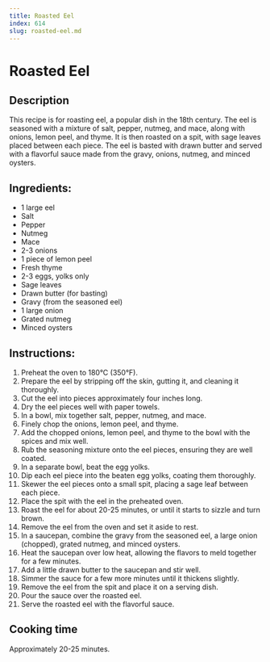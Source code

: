 ```yaml
---
title: Roasted Eel
index: 614
slug: roasted-eel.md
---
```


# Roasted Eel

## Description
This recipe is for roasting eel, a popular dish in the 18th century. The eel is seasoned with a mixture of salt, pepper, nutmeg, and mace, along with onions, lemon peel, and thyme. It is then roasted on a spit, with sage leaves placed between each piece. The eel is basted with drawn butter and served with a flavorful sauce made from the gravy, onions, nutmeg, and minced oysters.

## Ingredients:
- 1 large eel
- Salt
- Pepper
- Nutmeg
- Mace
- 2-3 onions
- 1 piece of lemon peel
- Fresh thyme
- 2-3 eggs, yolks only
- Sage leaves
- Drawn butter (for basting)
- Gravy (from the seasoned eel)
- 1 large onion
- Grated nutmeg
- Minced oysters

## Instructions:
1. Preheat the oven to 180°C (350°F).
2. Prepare the eel by stripping off the skin, gutting it, and cleaning it thoroughly.
3. Cut the eel into pieces approximately four inches long.
4. Dry the eel pieces well with paper towels.
5. In a bowl, mix together salt, pepper, nutmeg, and mace.
6. Finely chop the onions, lemon peel, and thyme.
7. Add the chopped onions, lemon peel, and thyme to the bowl with the spices and mix well.
8. Rub the seasoning mixture onto the eel pieces, ensuring they are well coated.
9. In a separate bowl, beat the egg yolks.
10. Dip each eel piece into the beaten egg yolks, coating them thoroughly.
11. Skewer the eel pieces onto a small spit, placing a sage leaf between each piece.
12. Place the spit with the eel in the preheated oven.
13. Roast the eel for about 20-25 minutes, or until it starts to sizzle and turn brown.
14. Remove the eel from the oven and set it aside to rest.
15. In a saucepan, combine the gravy from the seasoned eel, a large onion (chopped), grated nutmeg, and minced oysters.
16. Heat the saucepan over low heat, allowing the flavors to meld together for a few minutes.
17. Add a little drawn butter to the saucepan and stir well.
18. Simmer the sauce for a few more minutes until it thickens slightly.
19. Remove the eel from the spit and place it on a serving dish.
20. Pour the sauce over the roasted eel.
21. Serve the roasted eel with the flavorful sauce.

## Cooking time
Approximately 20-25 minutes.